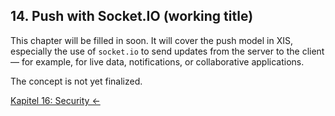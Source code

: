## 14. Push with Socket.IO (working title)

This chapter will be filled in soon. It will cover the push model in XIS, especially the use of `socket.io` to send
updates from the server to the client — for example, for live data, notifications, or collaborative applications.

The concept is not yet finalized.

[Kapitel 16: Security ←](16-security.md)